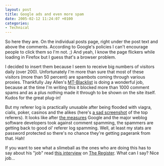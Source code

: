 ```yaml
---
layout: post
title: Google ads and even more spam
date: 2005-02-12 11:24:07 +0100
categories:
- Technical
---
```

<p>So here they are. On the individual posts page, right under the post text and above the comments. According to Google's policies I can't encourage people to click them so I'm not. ;) And yeah, I know the page flickers while loading in Firefox but I guess that's a browser problem.</p>
<p>I decided to insert them because I seem to receive big numbers of visitors daily (over 200). Unfortunately I'm more than sure that most of these visitors (more than 50 percent) are spambots coming through various proxies. Thankfully Jay Allen's <a href="http://www.jayallen.org/projects/mt-blacklist/">MT-Blacklist</a> is doing a wonderful job, because at the time I'm writing this it blocked more than 1000 comment spams and as a plus nothing made it through to be shown on the site itself. Kudos for the great plug-in!</p>
<p>But my referer log is practically unusable after being flooded with viagra, cialis, poker, casinos and the alikes (here's <a href="http://www.rusiczki.net/blog/blogpics/referer_log_spam.php" onclick="window.open('http://www.rusiczki.net/blog/blogpics/referer_log_spam.php','popup','width=539,height=459,scrollbars=no,resizable=no,toolbar=no,directories=no,location=no,menubar=no,status=no,left=0,top=0'); return false">a sad screenshot</a> of the top referers). It looks like after <a href="http://www.google.com/googleblog/2005/01/preventing-comment-spam.html">the measures</a> Google and the major weblog software developers took against comment spamming, the spammers are getting back to good ol' referer log spamming. Well, at least my stats are password protected so there's no chance they're getting pagerank from that. Hah!</p>
<p>If you want to see what a slimeball as the ones who are doing this has to say about his "job" read <a href="http://www.theregister.co.uk/2005/01/31/link_spamer_interview/">this interview</a> on <a href="http://www.theregister.co.uk/">The Register</a>. What can I say? Nice job...</p>
